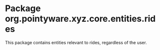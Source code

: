 # Package org.pointyware.xyz.core.entities.rides
This package contains entities relevant to rides, regardless of the user.
